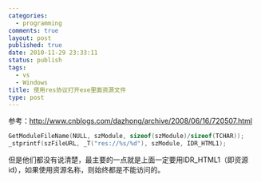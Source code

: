 ```yaml
--- 
categories: 
  - programming
comments: true
layout: post
published: true
date: 2010-11-29 23:33:11
status: publish
tags: 
  - vs
  - Windows
title: 使用res协议打开exe里面资源文件
type: post
---
```

参考：<a href="http://www.cnblogs.com/dazhong/archive/2008/06/16/720507.html">http://www.cnblogs.com/dazhong/archive/2008/06/16/720507.html</a>

```cpp
GetModuleFileName(NULL, szModule, sizeof(szModule)/sizeof(TCHAR));
_stprintf(szFileURL, _T("res://%s/%d"), szModule, IDR_HTML1);
```

但是他们都没有说清楚，最主要的一点就是上面一定要用IDR_HTML1（即资源id），如果使用资源名称，则始终都是不能访问的。
